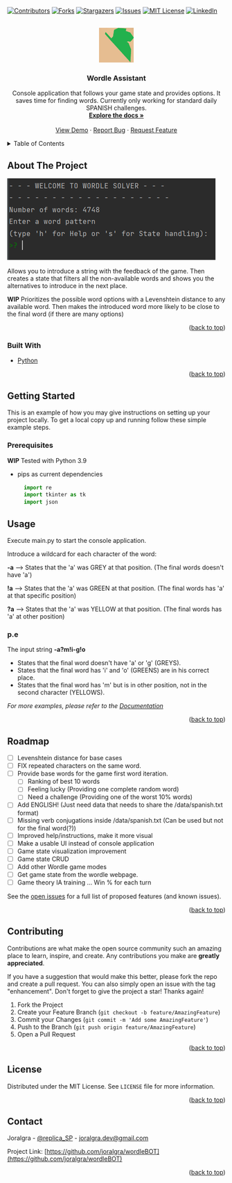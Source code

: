 <div id="top"></div>
<!--
*** Thanks for checking out the Best-README-Template. If you have a suggestion
*** that would make this better, please fork the repo and create a pull request
*** or simply open an issue with the tag "enhancement".
*** Don't forget to give the project a star!
*** Thanks again! Now go create something AMAZING! :D
-->



<!-- PROJECT SHIELDS -->
<!--
*** I'm using markdown "reference style" links for readability.
*** Reference links are enclosed in brackets [ ] instead of parentheses ( ).
*** See the bottom of this document for the declaration of the reference variables
*** for contributors-url, forks-url, etc. This is an optional, concise syntax you may use.
*** https://www.markdownguide.org/basic-syntax/#reference-style-links
-->

[![Contributors][contributors-shield]][contributors-url]
[![Forks][forks-shield]][forks-url]
[![Stargazers][stars-shield]][stars-url]
[![Issues][issues-shield]][issues-url]
[![MIT License][license-shield]][license-url]
[![LinkedIn][linkedin-shield]][linkedin-url]



<!-- PROJECT LOGO -->
<br />
<div align="center">
  <a href="https://github.com/joralgra/wordleBOT">
    <img src="images/logo.png" alt="Logo" width="80" height="80">
  </a>

<h3 align="center">Wordle Assistant</h3>

  <p align="center">
    Console application that follows your game state and provides options. It saves time for finding words.
    Currently only working for standard daily SPANISH challenges.
    <br />
    <a href="https://github.com/joralgra/wordleBOT"><strong>Explore the docs »</strong></a>
    <br />
    <br />
    <a href="https://github.com/joralgra/wordleBOT">View Demo</a>
    ·
    <a href="https://github.com/joralgra/wordleBOT/issues">Report Bug</a>
    ·
    <a href="https://github.com/joralgra/wordleBOT/issues">Request Feature</a>
  </p>
</div>



<!-- TABLE OF CONTENTS -->
<details>
  <summary>Table of Contents</summary>
  <ol>
    <li>
      <a href="#about-the-project">About The Project</a>
      <ul>
        <li><a href="#built-with">Built With</a></li>
      </ul>
    </li>
    <li>
      <a href="#getting-started">Getting Started</a>
      <ul>
        <li><a href="#prerequisites">Prerequisites</a></li>
        <li><a href="#installation">Installation</a></li>
      </ul>
    </li>
    <li><a href="#usage">Usage</a></li>
    <li><a href="#roadmap">Roadmap</a></li>
    <li><a href="#contributing">Contributing</a></li>
    <li><a href="#license">License</a></li>
    <li><a href="#contact">Contact</a></li>
    <li><a href="#acknowledgments">Acknowledgments</a></li>
  </ol>
</details>



<!-- ABOUT THE PROJECT -->
## About The Project

[![Product Name Screen Shot][product-screenshot]](https://example.com)

Allows you to introduce a string with the feedback of the game. 
Then creates a state that filters all the non-available words and shows you the alternatives to introduce in the next place.

**WIP** Prioritizes the possible word options with a Levenshtein distance to any available word. 
Then makes the introduced word more likely to be close to the final word (if there are many options)


<p align="right">(<a href="#top">back to top</a>)</p>



### Built With

* [Python](https://www.python.org/)


<p align="right">(<a href="#top">back to top</a>)</p>



<!-- GETTING STARTED -->
## Getting Started

This is an example of how you may give instructions on setting up your project locally.
To get a local copy up and running follow these simple example steps.

### Prerequisites

**WIP**
Tested with Python 3.9 
* pips as current dependencies
  ```python
    import re
    import tkinter as tk
    import json
  ```

[comment]: <> (### Installation)

[comment]: <> (1. Get a free API Key at [https://example.com]&#40;https://example.com&#41;)

[comment]: <> (2. Clone the repo)

[comment]: <> (   ```sh)

[comment]: <> (   git clone https://github.com/joralgra/wordleBOT.git)

[comment]: <> (   ```)

[comment]: <> (3. Install NPM packages)

[comment]: <> (   ```sh)

[comment]: <> (   npm install)

[comment]: <> (   ```)

[comment]: <> (4. Enter your API in `config.js`)

[comment]: <> (   ```js)

[comment]: <> (   const API_KEY = 'ENTER YOUR API';)

[comment]: <> (   ```)

[comment]: <> (<p align="right">&#40;<a href="#top">back to top</a>&#41;</p>)



<!-- USAGE EXAMPLES -->
## Usage

Execute main.py to start the console application.

Introduce a wildcard for each character of the word:

  **-a** --> States that the 'a' was GREY at that position. (The final words doesn't have 'a')
  
  **!a** --> States that the 'a' was GREEN at that position. (The final words has 'a' at that specific position)
  
  **?a** --> States that the 'a' was YELLOW at that position. (The final words has 'a' at other position)

### p.e
The input string **-a?m!i-g!o**

- States that the final word doesn't have 'a' or 'g' (GREYS). 
- States that the final word has 'i' and 'o' (GREENS) are in his correct place. 
- States that the final word has 'm' but is in other position, not in the second character (YELLOWS).

_For more examples, please refer to the [Documentation](https://example.com)_

<p align="right">(<a href="#top">back to top</a>)</p>



<!-- ROADMAP -->
## Roadmap

- [ ] Levenshtein distance for base cases
- [ ] FIX repeated characters on the same word.
- [ ] Provide base words for the game first word iteration.
  - [ ] Ranking of best 10 words
  - [ ] Feeling lucky (Providing one complete random word)
  - [ ] Need a challenge (Providing one of the worst 10% words)
- [ ] Add ENGLISH! (Just need data that needs to share the /data/spanish.txt format)
- [ ] Missing verb conjugations inside /data/spanish.txt (Can be used but not for the final word(?))
- [ ] Improved help/instructions, make it more visual
- [ ] Make a usable UI instead of console application
- [ ] Game state visualization improvement
- [ ] Game state CRUD
- [ ] Add other Wordle game modes
- [ ] Get game state from the wordle webpage.
- [ ] Game theory IA training ... Win % for each turn

See the [open issues](https://github.com/joralgra/wordleBOT/issues) for a full list of proposed features (and known issues).

<p align="right">(<a href="#top">back to top</a>)</p>



<!-- CONTRIBUTING -->
## Contributing

Contributions are what make the open source community such an amazing place to learn, inspire, and create. Any contributions you make are **greatly appreciated**.

If you have a suggestion that would make this better, please fork the repo and create a pull request. You can also simply open an issue with the tag "enhancement".
Don't forget to give the project a star! Thanks again!

1. Fork the Project
2. Create your Feature Branch (`git checkout -b feature/AmazingFeature`)
3. Commit your Changes (`git commit -m 'Add some AmazingFeature'`)
4. Push to the Branch (`git push origin feature/AmazingFeature`)
5. Open a Pull Request

<p align="right">(<a href="#top">back to top</a>)</p>



<!-- LICENSE -->
## License

Distributed under the MIT License. See `LICENSE` file for more information.

<p align="right">(<a href="#top">back to top</a>)</p>



<!-- CONTACT -->
## Contact

Joralgra - [@replica_SP](https://twitter.com/replica_SP) - joralgra.dev@gmail.com

Project Link: [https://github.com/joralgra/wordleBOT](https://github.com/joralgra/wordleBOT)

<p align="right">(<a href="#top">back to top</a>)</p>


[comment]: <> (<!-- ACKNOWLEDGMENTS -->)

[comment]: <> (## Acknowledgments)

[comment]: <> (* []&#40;&#41;)

[comment]: <> (* []&#40;&#41;)

[comment]: <> (* []&#40;&#41;)

[comment]: <> (<p align="right">&#40;<a href="#top">back to top</a>&#41;</p>)



<!-- MARKDOWN LINKS & IMAGES -->
<!-- https://www.markdownguide.org/basic-syntax/#reference-style-links -->
[contributors-shield]: https://img.shields.io/github/contributors/joralgra/wordleBOT.svg?style=for-the-badge
[contributors-url]: https://github.com/joralgra/wordleBOT/graphs/contributors
[forks-shield]: https://img.shields.io/github/forks/joralgra/wordleBOT.svg?style=for-the-badge
[forks-url]: https://github.com/joralgra/wordleBOT/network/members
[stars-shield]: https://img.shields.io/github/stars/joralgra/wordleBOT.svg?style=for-the-badge
[stars-url]: https://github.com/joralgra/wordleBOT/stargazers
[issues-shield]: https://img.shields.io/github/issues/joralgra/wordleBOT.svg?style=for-the-badge
[issues-url]: https://github.com/joralgra/wordleBOT/issues
[license-shield]: https://img.shields.io/github/license/joralgra/wordleBOT.svg?style=for-the-badge
[license-url]: https://github.com/joralgra/wordleBOT/blob/master/LICENSE
[linkedin-shield]: https://img.shields.io/badge/-LinkedIn-black.svg?style=for-the-badge&logo=linkedin&colorB=555
[linkedin-url]: https://linkedin.com/in/jordi-almendros-granero
[product-screenshot]: images/example.png